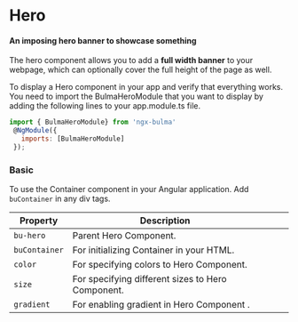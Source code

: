 # Hero

#### An imposing hero banner to showcase something

The hero component allows you to add a **full width banner** to your webpage, which can optionally cover the full height of the page as well.

To display a Hero component in your app and verify that everything works.
You need to import the BulmaHeroModule that you want to display by adding the following lines to your app.module.ts file.

```javascript
import { BulmaHeroModule} from 'ngx-bulma'
 @NgModule({
   imports: [BulmaHeroModule]
 });
```

### Basic

To use the Container component in your Angular application.
Add `buContainer` in any div tags.

| Property      | Description                                       |     |     |     |
| ------------- | ------------------------------------------------- | --- | --- | --- |
| `bu-hero`     | Parent Hero Component.                            |     |     |     |
| `buContainer` | For initializing Container in your HTML.          |
| `color`       | For specifying colors to Hero Component.          |     |     |     |
| `size`        | For specifying different sizes to Hero Component. |     |     |     |
| `gradient`    | For enabling gradient in Hero Component .         |     |     |     |
